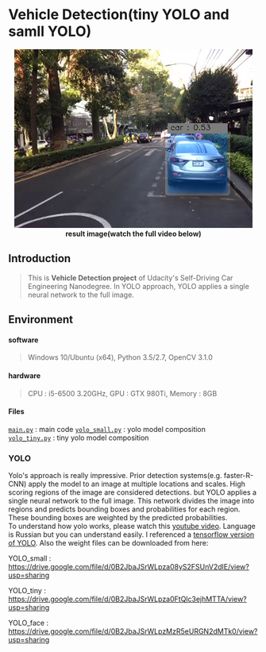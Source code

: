 # Vehicle Detection(tiny YOLO and samll YOLO)

<p align="center">
    <img src="result/result.jpg" width="480" alt="main_image" /><br>
    <b>result image(watch the full video below)</b><br>
</p>

## Introduction  
  
>This is **Vehicle Detection project** of Udacity's Self-Driving Car Engineering Nanodegree.
In YOLO approach, YOLO applies a single neural network to the full image.
  
## Environment  
  
#### software  
  
>Windows 10/Ubuntu (x64), Python 3.5/2.7, OpenCV 3.1.0

#### hardware  
  
>CPU : i5-6500 3.20GHz, GPU : GTX 980Ti, Memory : 8GB  


#### Files

[`main.py`](main.py) : main code
[`yolo_small.py`](yolo_small.py) : yolo model composition  
[`yolo_tiny.py`](yolo_tiny.py) : tiny yolo model composition  


### YOLO  

Yolo's approach is really impressive. Prior detection systems(e.g. faster-R-CNN) apply the model to an image at multiple locations and scales. High scoring regions of the image are considered detections. but YOLO applies a single neural network to the full image. This network divides the image into regions and predicts bounding boxes and probabilities for each region. These bounding boxes are weighted by the predicted probabilities.  
To understand how yolo works, please watch this [youtube video](https://www.youtube.com/watch?v=L0tzmv--CGY). Language is Russian but you can understand easily.
I referenced a [tensorflow version of YOLO](https://github.com/gliese581gg/YOLO_tensorflow).
Also the weight files can be downloaded from here:

YOLO_small : https://drive.google.com/file/d/0B2JbaJSrWLpza08yS2FSUnV2dlE/view?usp=sharing

YOLO_tiny : https://drive.google.com/file/d/0B2JbaJSrWLpza0FtQlc3ejhMTTA/view?usp=sharing

YOLO_face : https://drive.google.com/file/d/0B2JbaJSrWLpzMzR5eURGN2dMTk0/view?usp=sharing
